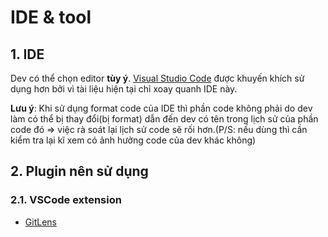 # IDE & tool

## 1. IDE
Dev có thể chọn editor **tùy ý**. [Visual Studio Code](https://code.visualstudio.com/Download) được khuyến khích sử dụng hơn bởi vì tài liệu hiện tại chỉ xoay quanh IDE này.

**Lưu ý**: Khi sử dụng format code của IDE thì phần code không phải do dev làm có thể bị thay đổi(bị format) dẫn đến dev có tên trong lịch sử của phần code đó => việc rà soát lại lịch sử code sẽ rối hơn.(P/S: nếu dùng thì cần kiểm tra lại kĩ xem có ảnh hưởng code của dev khác không)

## 2. Plugin nên sử dụng
### 2.1. VSCode extension
- [GitLens](https://marketplace.visualstudio.com/items?itemName=eamodio.gitlens)
